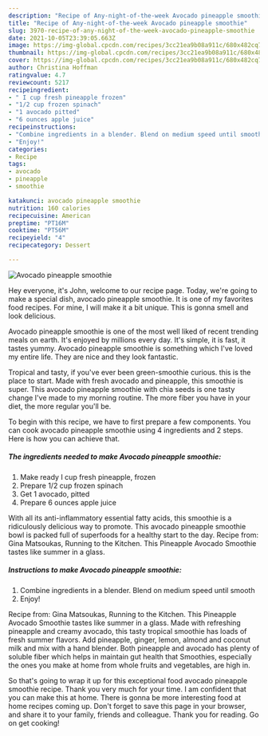 ```yaml
---
description: "Recipe of Any-night-of-the-week Avocado pineapple smoothie"
title: "Recipe of Any-night-of-the-week Avocado pineapple smoothie"
slug: 3970-recipe-of-any-night-of-the-week-avocado-pineapple-smoothie
date: 2021-10-05T23:39:05.663Z
image: https://img-global.cpcdn.com/recipes/3cc21ea9b08a911c/680x482cq70/avocado-pineapple-smoothie-recipe-main-photo.jpg
thumbnail: https://img-global.cpcdn.com/recipes/3cc21ea9b08a911c/680x482cq70/avocado-pineapple-smoothie-recipe-main-photo.jpg
cover: https://img-global.cpcdn.com/recipes/3cc21ea9b08a911c/680x482cq70/avocado-pineapple-smoothie-recipe-main-photo.jpg
author: Christina Hoffman
ratingvalue: 4.7
reviewcount: 5217
recipeingredient:
- " I cup fresh pineapple frozen"
- "1/2 cup frozen spinach"
- "1 avocado pitted"
- "6 ounces apple juice"
recipeinstructions:
- "Combine ingredients in a blender. Blend on medium speed until smooth"
- "Enjoy!"
categories:
- Recipe
tags:
- avocado
- pineapple
- smoothie

katakunci: avocado pineapple smoothie 
nutrition: 160 calories
recipecuisine: American
preptime: "PT16M"
cooktime: "PT56M"
recipeyield: "4"
recipecategory: Dessert

---
```



![Avocado pineapple smoothie](https://img-global.cpcdn.com/recipes/3cc21ea9b08a911c/680x482cq70/avocado-pineapple-smoothie-recipe-main-photo.jpg)

Hey everyone, it's John, welcome to our recipe page. Today, we're going to make a special dish, avocado pineapple smoothie. It is one of my favorites food recipes. For mine, I will make it a bit unique. This is gonna smell and look delicious.

Avocado pineapple smoothie is one of the most well liked of recent trending meals on earth. It's enjoyed by millions every day. It's simple, it is fast, it tastes yummy. Avocado pineapple smoothie is something which I've loved my entire life. They are nice and they look fantastic.

Tropical and tasty, if you&#39;ve ever been green-smoothie curious. this is the place to start. Made with fresh avocado and pineapple, this smoothie is super. This avocado pineapple smoothie with chia seeds is one tasty change I&#39;ve made to my morning routine. The more fiber you have in your diet, the more regular you&#39;ll be.


To begin with this recipe, we have to first prepare a few components. You can cook avocado pineapple smoothie using 4 ingredients and 2 steps. Here is how you can achieve that.

<!--inarticleads1-->

##### The ingredients needed to make Avocado pineapple smoothie:

1. Make ready  I cup fresh pineapple, frozen
1. Prepare 1/2 cup frozen spinach
1. Get 1 avocado, pitted
1. Prepare 6 ounces apple juice


With all its anti-inflammatory essential fatty acids, this smoothie is a ridiculously delicious way to promote. This avocado pineapple smoothie bowl is packed full of superfoods for a healthy start to the day. Recipe from: Gina Matsoukas, Running to the Kitchen. This Pineapple Avocado Smoothie tastes like summer in a glass. 

<!--inarticleads2-->

##### Instructions to make Avocado pineapple smoothie:

1. Combine ingredients in a blender. Blend on medium speed until smooth
1. Enjoy!


Recipe from: Gina Matsoukas, Running to the Kitchen. This Pineapple Avocado Smoothie tastes like summer in a glass. Made with refreshing pineapple and creamy avocado, this tasty tropical smoothie has loads of fresh summer flavors. Add pineapple, ginger, lemon, almond and coconut milk and mix with a hand blender. Both pineapple and avocado has plenty of soluble fiber which helps in maintain gut health that Smoothies, especially the ones you make at home from whole fruits and vegetables, are high in. 

So that's going to wrap it up for this exceptional food avocado pineapple smoothie recipe. Thank you very much for your time. I am confident that you can make this at home. There is gonna be more interesting food at home recipes coming up. Don't forget to save this page in your browser, and share it to your family, friends and colleague. Thank you for reading. Go on get cooking!
